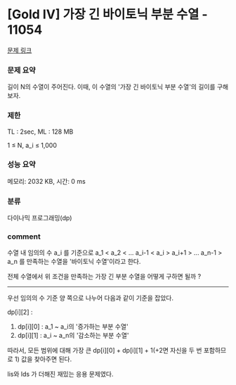 
# [Gold IV] 가장 긴 바이토닉 부분 수열 - 11054

[문제 링크](https://www.acmicpc.net/problem/11054)

### 문제 요약

<p> 길이 N의 수열이 주어진다. 이때, 이 수열의 '가장 긴 바이토닉 부분 수열'의 길이를 구해보자. </p>

### 제한

TL : 2sec, ML : 128 MB

1 ≤ N, a_i ≤ 1,000

### 성능 요약

메모리: 2032 KB, 시간: 0 ms

### 분류

다이나믹 프로그래밍(dp)

### comment

수열 내 임의의 수 a_i 를 기준으로 a_1 < a_2 < ... a_i-1 < a_i > a_i+1 > ... a_n-1 > a_n 를 만족하는 수열을 '바이토닉 수열'이라고 한다.

전체 수열에서 위 조건을 만족하는 가장 긴 부분 수열을 어떻게 구하면 될까 ?

-----------------------------------------------------------------------------------------------------------------------------------------------------------------------

우선 임의의 수 기준 양 쪽으로 나누어 다음과 같이 기준을 잡았다.

dp[i][2] :
1. dp[i][0] : a_1 ~ a_i의 '증가하는 부분 수열'
2. dp[i][1] : a_i ~ a_n의 '감소하는 부분 수열'

따라서, 모든 범위에 대해 가장 큰 dp[i][0] + dp[i][1] + 1(+2면 자신을 두 번 포함하므로 1) 값을 찾아주면 된다.

lis와 lds 가 더해진 재밌는 응용 문제였다.
